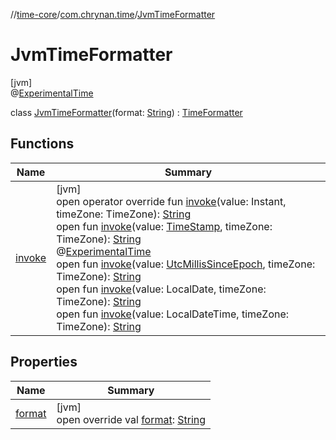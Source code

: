 //[time-core](../../../index.md)/[com.chrynan.time](../index.md)/[JvmTimeFormatter](index.md)

# JvmTimeFormatter

[jvm]\
@[ExperimentalTime](https://kotlinlang.org/api/latest/jvm/stdlib/kotlin.time/-experimental-time/index.html)

class [JvmTimeFormatter](index.md)(format: [String](https://kotlinlang.org/api/latest/jvm/stdlib/kotlin/-string/index.html)) : [TimeFormatter](../../../../time-core/time-core/com.chrynan.time/-time-formatter/index.md)

## Functions

| Name | Summary |
|---|---|
| [invoke](invoke.md) | [jvm]<br>open operator override fun [invoke](invoke.md)(value: Instant, timeZone: TimeZone): [String](https://kotlinlang.org/api/latest/jvm/stdlib/kotlin/-string/index.html)<br>open fun [invoke](index.md#-529041462%2FFunctions%2F-1191170225)(value: [TimeStamp](../../../../time-core/time-core/com.chrynan.time/-time-stamp/index.md), timeZone: TimeZone): [String](https://kotlinlang.org/api/latest/jvm/stdlib/kotlin/-string/index.html)<br>@[ExperimentalTime](https://kotlinlang.org/api/latest/jvm/stdlib/kotlin.time/-experimental-time/index.html)<br>open fun [invoke](index.md#-427062329%2FFunctions%2F-1191170225)(value: [UtcMillisSinceEpoch](../-utc-millis-since-epoch/index.md#1361117230%2FExtensions%2F-1191170225), timeZone: TimeZone): [String](https://kotlinlang.org/api/latest/jvm/stdlib/kotlin/-string/index.html)<br>open fun [invoke](index.md#-1377612210%2FFunctions%2F-1191170225)(value: LocalDate, timeZone: TimeZone): [String](https://kotlinlang.org/api/latest/jvm/stdlib/kotlin/-string/index.html)<br>open fun [invoke](index.md#968901505%2FFunctions%2F-1191170225)(value: LocalDateTime, timeZone: TimeZone): [String](https://kotlinlang.org/api/latest/jvm/stdlib/kotlin/-string/index.html) |

## Properties

| Name | Summary |
|---|---|
| [format](format.md) | [jvm]<br>open override val [format](format.md): [String](https://kotlinlang.org/api/latest/jvm/stdlib/kotlin/-string/index.html) |

